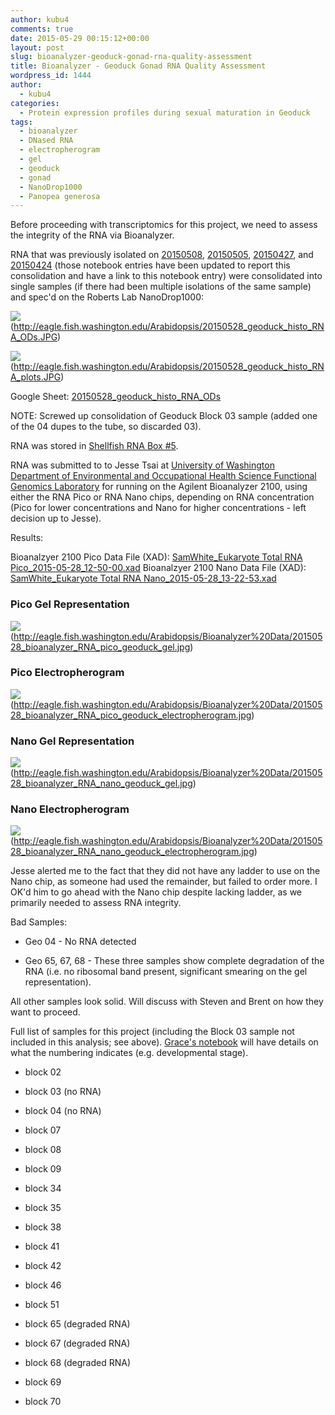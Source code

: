 ```yaml
---
author: kubu4
comments: true
date: 2015-05-29 00:15:12+00:00
layout: post
slug: bioanalyzer-geoduck-gonad-rna-quality-assessment
title: Bioanalyzer - Geoduck Gonad RNA Quality Assessment
wordpress_id: 1444
author:
  - kubu4
categories:
  - Protein expression profiles during sexual maturation in Geoduck
tags:
  - bioanalyzer
  - DNased RNA
  - electropherogram
  - gel
  - geoduck
  - gonad
  - NanoDrop1000
  - Panopea generosa
---
```


Before proceeding with transcriptomics for this project, we need to assess the integrity of the RNA via Bioanalyzer.

RNA that was previously isolated on [20150508](https://robertslab.github.io/sams-notebook/2015/05/08/rna-isolation-geoduck-gonad-in-paraffin-histology-blocks-4.html), [20150505](https://robertslab.github.io/sams-notebook/2015/05/05/rna-isolation-geoduck-gonad-in-paraffin-histology-blocks-3.html), [20150427](https://robertslab.github.io/sams-notebook/2015/04/27/rna-isolation-geoduck-gonad-in-paraffin-histology-blocks-2.html), and [20150424](https://robertslab.github.io/sams-notebook/2015/04/24/rna-isolation-geoduck-gonad-in-paraffin-histology-blocks.html) (those notebook entries have been updated to report this consolidation and have a link to this notebook entry) were consolidated into single samples (if there had been multiple isolations of the same sample) and spec'd on the Roberts Lab NanoDrop1000:

![](https://eagle.fish.washington.edu/Arabidopsis/20150528_geoduck_histo_RNA_ODs.JPG)(http://eagle.fish.washington.edu/Arabidopsis/20150528_geoduck_histo_RNA_ODs.JPG)

![](https://eagle.fish.washington.edu/Arabidopsis/20150528_geoduck_histo_RNA_plots.JPG)(http://eagle.fish.washington.edu/Arabidopsis/20150528_geoduck_histo_RNA_plots.JPG)

Google Sheet: [20150528_geoduck_histo_RNA_ODs](https://docs.google.com/spreadsheets/d/1WPAQy7KPpQY1zPGscseHwnXeL0EWwsrb7AwatHVQpS0/edit?usp=sharing)

NOTE: Screwed up consolidation of Geoduck Block 03 sample (added one of the 04 dupes to the tube, so discarded 03).

RNA was stored in [Shellfish RNA Box #5](https://docs.google.com/spreadsheets/d/1ax6C-muxUTXxFEtfWdswBvueLhmxZzmwZcO2ur-0q-Q/edit?usp=sharing).

RNA was submitted to to Jesse Tsai at [University of Washington Department of Environmental and Occupational Health Science Functional Genomics Laboratory](https://depts.washington.edu/ceeh/members/core-services.html) for running on the Agilent Bioanalyzer 2100, using either the RNA Pico or RNA Nano chips, depending on RNA concentration (Pico for lower concentrations and Nano for higher concentrations - left decision up to Jesse).



Results:

Bioanalzyer 2100 Pico Data File (XAD): [SamWhite_Eukaryote Total RNA Pico_2015-05-28_12-50-00.xad](https://eagle.fish.washington.edu/Arabidopsis/Bioanalyzer%20Data/SamWhite_Eukaryote%20Total%20RNA%20Pico_2015-05-28_12-50-00.xad)
Bioanalzyer 2100 Nano Data File (XAD): [SamWhite_Eukaryote Total RNA Nano_2015-05-28_13-22-53.xad](https://eagle.fish.washington.edu/Arabidopsis/Bioanalyzer%20Data/SamWhite_Eukaryote%20Total%20RNA%20Nano_2015-05-28_13-22-53.xad)





### Pico Gel Representation



![](https://eagle.fish.washington.edu/Arabidopsis/Bioanalyzer%20Data/20150528_bioanalyzer_RNA_pico_geoduck_gel.jpg)(http://eagle.fish.washington.edu/Arabidopsis/Bioanalyzer%20Data/20150528_bioanalyzer_RNA_pico_geoduck_gel.jpg)





### Pico Electropherogram



![](https://eagle.fish.washington.edu/Arabidopsis/Bioanalyzer%20Data/20150528_bioanalyzer_RNA_pico_geoduck_electropherogram.jpg)(http://eagle.fish.washington.edu/Arabidopsis/Bioanalyzer%20Data/20150528_bioanalyzer_RNA_pico_geoduck_electropherogram.jpg)





### Nano Gel Representation



![](https://eagle.fish.washington.edu/Arabidopsis/Bioanalyzer%20Data/20150528_bioanalyzer_RNA_nano_geoduck_gel.jpg)(http://eagle.fish.washington.edu/Arabidopsis/Bioanalyzer%20Data/20150528_bioanalyzer_RNA_nano_geoduck_gel.jpg)





### Nano Electropherogram



![](https://eagle.fish.washington.edu/Arabidopsis/Bioanalyzer%20Data/20150528_bioanalyzer_RNA_nano_geoduck_electropherogram.jpg)(http://eagle.fish.washington.edu/Arabidopsis/Bioanalyzer%20Data/20150528_bioanalyzer_RNA_nano_geoduck_electropherogram.jpg)



Jesse alerted me to the fact that they did not have any ladder to use on the Nano chip, as someone had used the remainder, but failed to order more. I OK'd him to go ahead with the Nano chip despite lacking ladder, as we primarily needed to assess RNA integrity.



Bad Samples:




    
  * Geo 04 - No RNA detected

    
  * Geo 65, 67, 68 - These three samples show complete degradation of the RNA (i.e. no ribosomal band present, significant smearing on the gel representation).



All other samples look solid. Will discuss with Steven and Brent on how they want to proceed.

Full list of samples for this project (including the Block 03 sample not included in this analysis; see above). [Grace's notebook](https://genefish.wikispaces.com/Grace%27s+Notebook) will have details on what the numbering indicates (e.g. developmental stage).




    
  * block 02

    
  * block 03 (no RNA)

    
  * block 04 (no RNA)

    
  * block 07

    
  * block 08

    
  * block 09

    
  * block 34

    
  * block 35

    
  * block 38

    
  * block 41

    
  * block 42

    
  * block 46

    
  * block 51

    
  * block 65 (degraded RNA)

    
  * block 67 (degraded RNA)

    
  * block 68 (degraded RNA)

    
  * block 69

    
  * block 70


